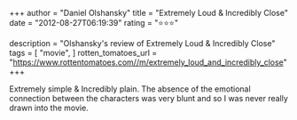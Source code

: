 +++
author = "Daniel Olshansky"
title = "Extremely Loud & Incredibly Close"
date = "2012-08-27T06:19:39"
rating = "⭐⭐⭐"

description = "Olshansky's review of Extremely Loud & Incredibly Close"
tags = [
    "movie",
]
rotten_tomatoes_url = "https://www.rottentomatoes.com//m/extremely_loud_and_incredibly_close"
+++

Extremely simple & Incredibly plain. The absence of the emotional connection between the characters was very blunt and so I was never really drawn into the movie.
